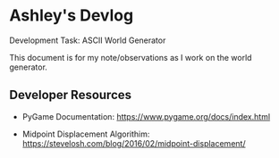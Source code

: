 # Ashley's Devlog

Development Task: ASCII World Generator

This document is for my note/observations as I work on the world generator. 

## Developer Resources
- PyGame Documentation: https://www.pygame.org/docs/index.html

- Midpoint Displacement Algorithim: https://stevelosh.com/blog/2016/02/midpoint-displacement/ 